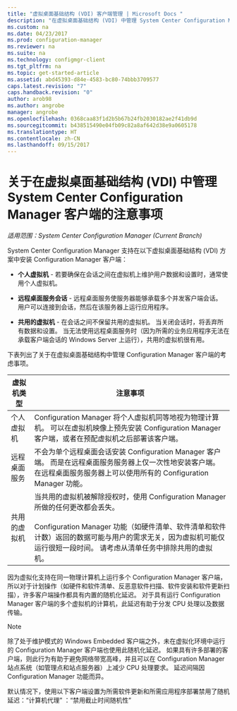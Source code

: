 ```yaml
---
title: "虚拟桌面基础结构 (VDI) 客户端管理 | Microsoft Docs "
description: "在虚拟桌面基础结构 (VDI) 中管理 System Center Configuration Manager 客户端。"
ms.custom: na
ms.date: 04/23/2017
ms.prod: configuration-manager
ms.reviewer: na
ms.suite: na
ms.technology: configmgr-client
ms.tgt_pltfrm: na
ms.topic: get-started-article
ms.assetid: abd45393-d84e-4583-bc80-74bbb3709577
caps.latest.revision: "7"
caps.handback.revision: "0"
author: arob98
ms.author: angrobe
manager: angrobe
ms.openlocfilehash: 0368caa83f1d2b5b67b24fb2030182ae2f41db9d
ms.sourcegitcommit: b438515490e04fb09c82a8af642d38e9a0605178
ms.translationtype: HT
ms.contentlocale: zh-CN
ms.lasthandoff: 09/15/2017
---
```

# <a name="considerations-for-managing-system-center-configuration-manager-clients--in-a-virtual-desktop-infrastructure-vdi"></a>关于在虚拟桌面基础结构 (VDI) 中管理 System Center Configuration Manager 客户端的注意事项

*适用范围：System Center Configuration Manager (Current Branch)*

System Center Configuration Manager 支持在以下虚拟桌面基础结构 (VDI) 方案中安装 Configuration Manager 客户端：  

-   **个人虚拟机** - 若要确保在会话之间在虚拟机上维护用户数据和设置时，通常使用个人虚拟机。  

-   **远程桌面服务会话** - 远程桌面服务使服务器能够承载多个并发客户端会话。 用户可以连接到会话，然后在该服务器上运行应用程序。  

-   **共用的虚拟机** - 在会话之间不保留共用的虚拟机。 当关闭会话时，将丢弃所有数据和设置。 当无法使用远程桌面服务时（因为所需的业务应用程序无法在承载客户端会话的 Windows Server 上运行），共用的虚拟机很有用。  

 下表列出了关于在虚拟桌面基础结构中管理 Configuration Manager 客户端的考虑事项。  

|虚拟机类型|注意事项|  
|--------------------------|--------------------|  
|个人虚拟机|Configuration Manager 将个人虚拟机同等地视为物理计算机。 可以在虚拟机映像上预先安装 Configuration Manager 客户端，或者在预配虚拟机之后部署该客户端。|  
|远程桌面服务|不会为单个远程桌面会话安装 Configuration Manager 客户端。 而是在远程桌面服务服务器上仅一次性地安装客户端。 在远程桌面服务服务器上可以使用所有的 Configuration Manager 功能。|  
|共用的虚拟机|当共用的虚拟机被解除授权时，使用 Configuration Manager 所做的任何更改都会丢失。<br /><br /> Configuration Manager 功能（如硬件清单、软件清单和软件计数）返回的数据可能与用户的需求无关，因为虚拟机可能仅运行很短一段时间。 请考虑从清单任务中排除共用的虚拟机。|  

 因为虚拟化支持在同一物理计算机上运行多个 Configuration Manager 客户端，所以对于计划操作（如硬件和软件清单、反恶意软件扫描、软件安装和软件更新扫描），许多客户端操作都具有内置的随机化延迟。 对于具有运行 Configuration Manager 客户端的多个虚拟机的计算机，此延迟有助于分发 CPU 处理以及数据传输。  

> [!NOTE]  
>  除了处于维护模式的 Windows Embedded 客户端之外，未在虚拟化环境中运行的 Configuration Manager 客户端也使用此随机化延迟。 如果具有许多部署的客户端，则此行为有助于避免网络带宽高峰，并且可以在 Configuration Manager 站点系统（如管理点和站点服务器）上减少 CPU 处理要求。 延迟间隔因 Configuration Manager 功能而异。  
>   
>  默认情况下，使用以下客户端设置为所需软件更新和所需应用程序部署禁用了随机延迟：“计算机代理” ：“禁用截止时间随机性” 
